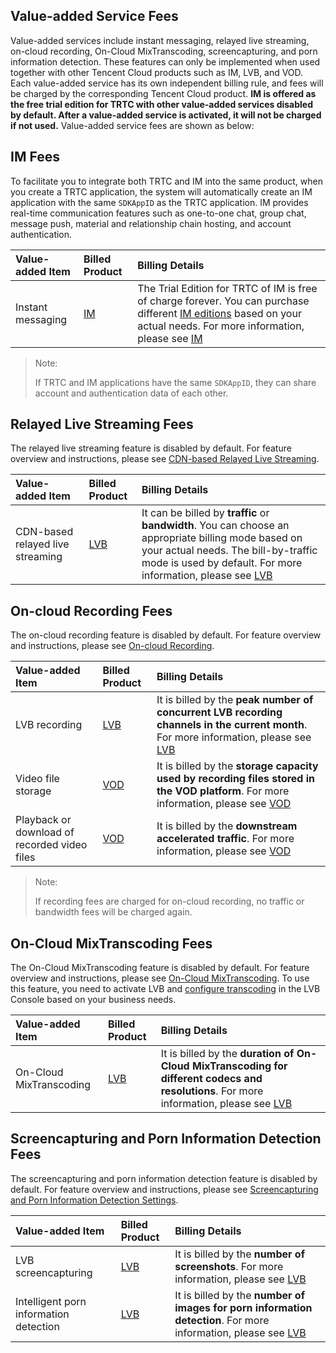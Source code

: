 ## Value-added Service Fees

Value-added services include instant messaging, relayed live streaming, on-cloud recording, On-Cloud MixTranscoding, screencapturing, and porn information detection. These features can only be implemented when used together with other Tencent Cloud products such as IM, LVB, and VOD. Each value-added service has its own independent billing rule, and fees will be charged by the corresponding Tencent Cloud product.
**IM is offered as the free trial edition for TRTC with other value-added services disabled by default. After a value-added service is activated, it will not be charged if not used.**
Value-added service fees are shown as below:
<!--![Value-added service fees (global website)](Value-added service fees (global website).png)-->

## IM Fees

To facilitate you to integrate both TRTC and IM into the same product, when you create a TRTC application, the system will automatically create an IM application with the same `SDKAppID` as the TRTC application. IM provides real-time communication features such as one-to-one chat, group chat, message push, material and relationship chain hosting, and account authentication.

| Value-added Item | Billed Product | Billing Details |
| :----------- | :----------------------------------------------------------- | :----------------------------------------------------------- |
| Instant messaging | [IM](https://intl.cloud.tencent.com/document/product/1047) | The Trial Edition for TRTC of IM is free of charge forever. You can purchase different [IM editions]() based on your actual needs. For more information, please see [IM]() |

> Note:
>
> If TRTC and IM applications have the same `SDKAppID`, they can share account and authentication data of each other.

## Relayed Live Streaming Fees

The relayed live streaming feature is disabled by default. For feature overview and instructions, please see [CDN-based Relayed Live Streaming]().

| Value-added Item | Billed Product | Billing Details |
| :----------- | :--------- | :----------------------------------------------------------- |
| CDN-based relayed live streaming | [LVB]() | It can be billed by **traffic** or **bandwidth**. You can choose an appropriate billing mode based on your actual needs. The bill-by-traffic mode is used by default. For more information, please see [LVB]() |

## On-cloud Recording Fees

The on-cloud recording feature is disabled by default. For feature overview and instructions, please see [On-cloud Recording]().

| Value-added Item | Billed Product | Billing Details |
| :------------------------- | :--------- | :----------------------------------------------------------- |
| LVB recording | [LVB]() | It is billed by the **peak number of concurrent LVB recording channels in the current month**. For more information, please see [LVB]() |
| Video file storage | [VOD]() | It is billed by the **storage capacity used by recording files stored in the VOD platform**. For more information, please see [VOD]() |
| Playback or download of recorded video files | [VOD]() | It is billed by the **downstream accelerated traffic**. For more information, please see [VOD]() |

> Note:
>
> If recording fees are charged for on-cloud recording, no traffic or bandwidth fees will be charged again.

## On-Cloud MixTranscoding Fees

The On-Cloud MixTranscoding feature is disabled by default. For feature overview and instructions, please see [On-Cloud MixTranscoding](https://intl.cloud.tencent.com/document/product/647/34618). To use this feature, you need to activate LVB and [configure transcoding](https://intl.cloud.tencent.com/document/product/267/31062) in the LVB Console based on your business needs.

| Value-added Item | Billed Product | Billing Details |
| :--------------- | :------------------------------------------------------- | :----------------------------------------------------------- |
| On-Cloud MixTranscoding | [LVB](https://intl.cloud.tencent.com/document/product/267) | It is billed by the **duration of On-Cloud MixTranscoding for different codecs and resolutions**. For more information, please see [LVB]() |

## Screencapturing and Porn Information Detection Fees

The screencapturing and porn information detection feature is disabled by default. For feature overview and instructions, please see [Screencapturing and Porn Information Detection Settings](https://intl.cloud.tencent.com/document/product/267/31072).

| Value-added Item | Billed Product | Billing Details |
| :------- | :------------------------------------------------------- | :---------------------------------------- |
| LVB screencapturing | [LVB](https://intl.cloud.tencent.com/document/product/267) | It is billed by the **number of screenshots**. For more information, please see [LVB]() |
| Intelligent porn information detection | [LVB](https://intl.cloud.tencent.com/document/product/267) | It is billed by the **number of images for porn information detection**. For more information, please see [LVB]() |
